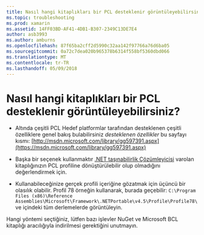 ```yaml
---
title: Nasıl hangi kitaplıkları bir PCL desteklenir görüntüleyebilirsiniz?
ms.topic: troubleshooting
ms.prod: xamarin
ms.assetid: 14FF03BD-AF41-4DB1-B307-2349C13DE7E4
author: asb3993
ms.author: amburns
ms.openlocfilehash: 87f65ba2cff2d5990c32aa142f97766a76d6ba05
ms.sourcegitcommit: 0a72c7dea020b965378b6314f558bf5360dbd066
ms.translationtype: MT
ms.contentlocale: tr-TR
ms.lasthandoff: 05/09/2018
---
```

# <a name="how-can-i-view-what-libraries-are-supported-in-a-pcl"></a>Nasıl hangi kitaplıkları bir PCL desteklenir görüntüleyebilirsiniz?

- Altında çeşitli PCL Hedef platformlar tarafından desteklenen çeşitli özelliklere genel bakış bulabilirsiniz *desteklenen özellikler* bu sayfayı kısmı: [http://msdn.microsoft.com/library/gg597391.aspx](https://msdn.microsoft.com/library/gg597391.aspx)

- Başka bir seçenek kullanmaktır [.NET taşınabilirlik Çözümleyicisi](https://visualstudiogallery.msdn.microsoft.com/1177943e-cfb7-4822-a8a6-e56c7905292b) varolan kitaplığınızın PCL profiline dönüştürülebilir olup olmadığını değerlendirmek için.

- Kullanabileceğinize gerçek profili içeriğine gözatmak için üçüncü bir olasılık olabilir. Profil 78 örneğin kullanarak, burada geçebilir: `C:\Program Files (x86)\Reference Assemblies\Microsoft\Framework\.NETPortable\v4.5\Profile\Profile78\` ve içindeki tüm derlemelerde görüntüleyin.

Hangi yöntemi seçtiğiniz, lütfen bazı işlevler NuGet ve Microsoft BCL kitaplığı aracılığıyla indirilmesi gerektiğini unutmayın.
